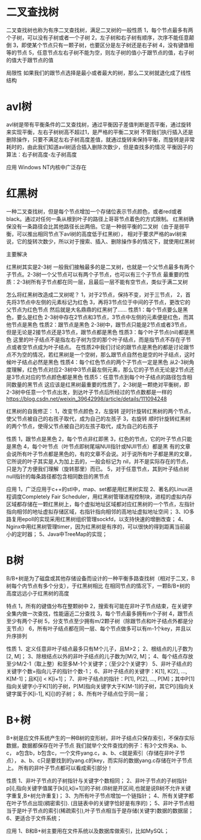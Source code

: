 # 二叉查找树
二叉查找树也称为有序二叉查找树，满足二叉树的一般性质
1，每个节点最多有两个子树，可以没有子树或者一个子树
2，左子树和右子树有顺序，次序不能任意颠倒
3，即使某个节点只有一颗子树，也要区分是左子树还是右子树
4，没有键值相等的节点
5，任意节点左右子树不能为空，则左子树的值小于跟节点的值，右子树的值大于跟节点的值

局限性
如果我们的跟节点选择是最小或者最大的树，那么二叉树就退化成了线性结构

# avl树
avl树是带有平衡条件的二叉查找树，通过平衡因子差值判断是否平衡，通过旋转来实现平衡，左右子树树高不超过1，是严格的平衡二叉树
不管我们执行插入还是删除操作，只要不满足左右子树高度差值，就通过旋转来保持平衡，而旋转是非常耗时的，由此我们知道avl树适合插入删除次数少，但是查找多的情况
平衡因子的算法：右子树高度-左子树高度

应用
Windows NT内核中广泛存在

# 红黑树
一种二叉查找树，但是每个节点增加一个存储位表示节点颜色，或者red或者black。通过对任何一条从根到叶子的路径上哥哥节点着色的方式限制。
红黑树确保没有一条路径会比其他路径长出两倍。它是一种弱平衡的二叉树（由于是弱平衡，可以推出相同节点下avl树的高度低于红黑树），
相对于要求严格的avl树来说，它的旋转次数少，所以对于搜索、插入、删除操作多的情况下，就使用红黑树

主要解决

红黑树其实是2-3树
一般我们接触最多的是二叉树，也就是一个父节点最多有两个子节点。2-3树一个父节点可以有两个子节点，也可以有三个子节点
最重要的性质：2-3树所有子节点都在同一层，且最后一层不能有空节点，类似于满二叉树

怎么将红黑树改造成二叉树呢？
1，对于2节点，保持不变，对于三节点，
2，首先将3节点中左侧的元素标记为红色
3，再将3节点位于中间的子节点，更改它的父节点为红色节点
然后就是大名鼎鼎的红黑树了......
性质1：每个节点要么是黑色，要么是红色
    2-3树中存在2节点和3节点，3节点中左侧的元素便是红色，而其他节点是黑色
性质2：跟节点是黑色
    2-3树中，跟节点只能是2节点或者3节点，但是无论是2接节点还是3节点，跟节点都是黑色
性质3：每个叶子节点(nil)都是黑色
    这里的叶子结点不是指左右子树为空的那个叶子结点，而是指节点不存在子节点或者空节点成为叶子结点。
    在性质2中我们讨论的跟节点是黑色的都是讨论跟节点不为空的情况，若红黑树是一个空树，那么跟节点自然也是空的叶子结点，这时候叶子结点必然是黑色
性质4：每个红色节点的两个子节点一定是黑色
    从2-3树角度理解，红色节点对应2-3树中3节点最左侧元素，那么它的子节点无论是2节点还是3节点对应的节点颜色都是黑色
性质5：任意节点到每个叶子结点的路径包含相同数量的黑节点
    这应该是红黑树最重要的性质了，2-3树是一颗绝对平衡树，即2-3树中任意一个节点出发，到达叶子节点后所经过的节点数都是一样的
https://blog.csdn.net/weixin_39642998/article/details/111094248

红黑树的自我修正：
    1，改变节点颜色
    2，左旋转
        逆时针旋转红黑树的两个节点，使父节点被自己的右孩子取代，成为自己的左孩子
    3，右旋转
        顺时针旋转红黑树的两个节点，使得父节点被自己的左孩子取代，成为自己的右孩子

性质
1，跟节点是黑色
2，每个节点非红即黑
3，红色的节点，它的叶子节点只能是黑色
4，每个叶节点（叶节点即树尾端NUll指针或NUll节点）都是黑
    有的文章会说所有叶子节点都是黑色的，有的文章不会说。对于说所有叶子都是黑的文章，它所说的叶子其实是人为加上去的，一般会标记为 nil，并不是实际存在的节点，只是为了方便我们理解（旋转那里）而已。
5，对于任意节点，其到叶子结点树null指针的每条路径都包含相同数目的黑节点

应用
1，广泛应用于c++的stl中，map、set都是用红黑树实现
2、著名的Linux进程调度Completely Fair Scheduler，用红黑树管理进程控制块，进程的虚拟内存区域都存储在一颗红黑树上，每个虚拟地址区域都对应红黑树的一个节点，左指针指向相邻的地址虚拟存储区域，右指针指向相邻的高地址虚拟地址空间； 
3、IO多路复用epoll的实现采用红黑树组织管理sockfd，以支持快速的增删改查； 
4、Nginx中用红黑树管理timer，因为红黑树是有序的，可以很快的得到距离当前最小的定时器； 
5、Java中TreeMap的实现；

# B树
B/B+树是为了磁盘或其他存储设备而设计的一种平衡多路查找树（相对于二叉，B树每个内节点有多个分支），于红黑树相比
在相同节点的情况下，一颗B/B+树的高度远远小于红黑树的高度

特点
1，所有的键值分布在整颗树中
2，搜索有可能在非叶子节点结束，在关键字全集内做一次查找，性能逼近二分查找
3，每个节点最多拥有m个子树
4，跟节点至少有两个子树
5，分支节点至少拥有m/2颗子树（除跟节点和叶子结点外都是分支节点）
6，所有叶子结点都在同一层、每个节点做多可以有m-1个key，并且以升序排列

性质
1、定义任意非叶子结点最多只有M个儿子，且M>2； 
2、根结点的儿子数为[2, M]； 
3、除根结点以外的非叶子结点的儿子数为[M/2, M]； 
4、每个结点存放至少M/2-1（取上整）和至多M-1个关键字；（至少2个关键字） 
5、非叶子结点的关键字个数=指向儿子的指针个数-1； 
6、非叶子结点的关键字：K[1], K[2], …, K[M-1]；且K[i] < K[i+1]； 
7、非叶子结点的指针：P[1], P[2], …, P[M]；其中P[1]指向关键字小于K[1]的子树，P[M]指向关键字大于K[M-1]的子树，其它P[i]指向关键字属于(K[i-1], K[i])的子树； 
8、所有叶子结点位于同一层； 

# B+树
B+树是应文件系统产生的一种B树的变形树，非叶子结点只保存索引，不保存实际数据，数据都保存在叶子节点
我们就举个文件查找的例子：有3个文件夹a、b、c， a包含b，b包含c，一个文件yang.c，a、b、c就是索引（存储在非叶子节点）， a、b、c只是要找到的yang.c的key，而实际的数据yang.c存储在叶子节点上。
所有的非叶子节点都可以看成索引部分！

性质
1、非叶子节点的子树指针与关键字个数相同； 
2、非叶子节点的子树指针p[i],指向关键字值属于[k[i],k[i+1]]的子树.(B树是开区间,也就是说B树不允许关键字重复,B+树允许重复)； 
3、为所有叶子节点增加一个链指针； 
4、所有关键字都在叶子节点出现(稠密索引). (且链表中的关键字恰好是有序的)； 
5、非叶子节点相当于是叶子节点的索引(稀疏索引),叶子节点相当于是存储(关键字)数据的数据层； 
6、更适合于文件系统；

应用
1、B和B+树主要用在文件系统以及数据库做索引，比如MySQL；